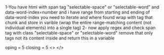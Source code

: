 1-You have html with span tag "selectable-space" or "selectable-word" and data-word-index=number and i have range from starting and ending of data-word-index you need to iterate and where found wrap with <replace> tag that chunk and store in varible (wrap the entire range-matching content (not individual elements) into a single <replace> tag)
2- now apply regex and check span tag with class "selectable-space" or "selectable-word" remove that only tags not its content inside and return this in a variable

oping = 5
closing = 5
<replace>
<>
</>
</replace>



